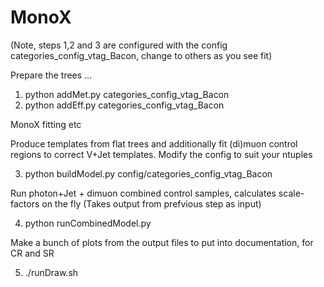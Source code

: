 MonoX
=====
(Note, steps 1,2 and 3 are configured with the config categories_config_vtag_Bacon, 
change to others as you see fit)

Prepare the trees ...
  1) python addMet.py categories_config_vtag_Bacon
  2) python addEff.py categories_config_vtag_Bacon

MonoX fitting etc

Produce templates from flat trees and additionally fit 
(di)muon control regions to correct V+Jet templates. Modify the config to suit your ntuples

  3) python buildModel.py config/categories_config_vtag_Bacon

Run photon+Jet + dimuon combined control samples, calculates scale-factors on the fly
(Takes output from prefvious step as input)

  4) python runCombinedModel.py 

Make a bunch of plots from the output files to put into documentation, for CR and SR
  
  5) ./runDraw.sh
